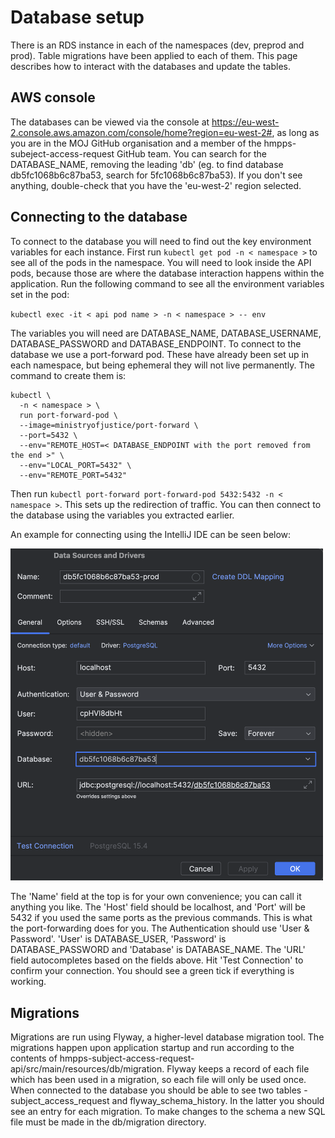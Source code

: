 # Database setup

There is an RDS instance in each of the namespaces (dev, preprod and prod). Table migrations have been applied to each of them. This page describes how to interact with the databases and update the tables.

## AWS console
The databases can be viewed via the console at https://eu-west-2.console.aws.amazon.com/console/home?region=eu-west-2#, as long as you are in the MOJ GitHub organisation and a member of the hmpps-subeject-access-request GitHub team. You can search for the DATABASE_NAME, removing the leading 'db' (eg. to find database db5fc1068b6c87ba53, search for 5fc1068b6c87ba53). If you don't see anything, double-check that you have the 'eu-west-2' region selected.

## Connecting to the database
To connect to the database you will need to find out the key environment variables for each instance. First run `kubectl get pod -n < namespace >` to see all of the pods in the namespace. You will need to look inside the API pods, because those are where the database interaction happens within the application. Run the following command to see all the environment variables set in the pod:

`kubectl exec -it < api pod name > -n < namespace > -- env`

The variables you will need are DATABASE_NAME, DATABASE_USERNAME, DATABASE_PASSWORD and DATABASE_ENDPOINT.
To connect to the database we use a port-forward pod. These have already been set up in each namespace, but being ephemeral they will not live permanently. The command to create them is:
```Shell
kubectl \
  -n < namespace > \
  run port-forward-pod \
  --image=ministryofjustice/port-forward \
  --port=5432 \
  --env="REMOTE_HOST=< DATABASE_ENDPOINT with the port removed from the end >" \
  --env="LOCAL_PORT=5432" \
  --env="REMOTE_PORT=5432"
  ```

Then run `kubectl port-forward port-forward-pod 5432:5432 -n < namespace >`. This sets up the redirection of traffic.
You can then connect to the database using the variables you extracted earlier.

An example for connecting using the IntelliJ IDE can be seen below:

<img src="intellijdbconnect.png" alt="intellijdbconnect" width="500"/>

The 'Name' field at the top is for your own convenience; you can call it anything you like.
The 'Host' field should be localhost, and 'Port' will be 5432 if you used the same ports as the previous commands. This is what the port-forwarding does for you.
The Authentication should use 'User & Password'. 'User' is DATABASE_USER, 'Password' is DATABASE_PASSWORD and 'Database' is DATABASE_NAME. The 'URL' field autocompletes based on the fields above.
Hit 'Test Connection' to confirm your connection. You should see a green tick if everything is working.

## Migrations
Migrations are run using Flyway, a higher-level database migration tool. The migrations happen upon application startup and run according to the contents of hmpps-subject-access-request-api/src/main/resources/db/migration. Flyway keeps a record of each file which has been used in a migration, so each file will only be used once. When connected to the database you should be able to see two tables - subject_access_request and flyway_schema_history. In the latter you should see an entry for each migration. To make changes to the schema a new SQL file must be made in the db/migration directory. 
